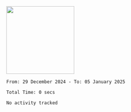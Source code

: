 <img height="180em" src="https://github-readme-stats-eight-theta.vercel.app/api?username=bkundev&show_icons=true&theme=radical&include_all_commits=true&count_private=true"/>
<!--START_SECTION:waka-->

```all_time
From: 29 December 2024 - To: 05 January 2025

Total Time: 0 secs

No activity tracked
```

<!--END_SECTION:waka-->